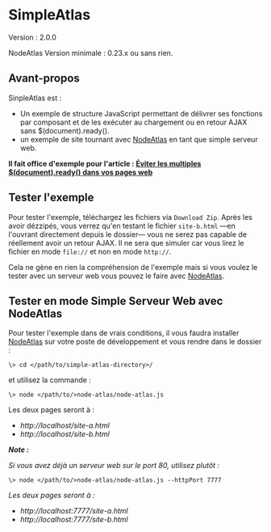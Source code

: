 # SimpleAtlas #

Version : 2.0.0

NodeAtlas Version minimale : 0.23.x ou  sans rien.



## Avant-propos ##

SinpleAtlas est :
- Un exemple de structure JavaScript permettant de délivrer ses fonctions par composant et de les exécuter au chargement ou en retour AJAX sans $(document).ready().
- un exemple de site tournant avec [NodeAtlas](http://haeresis.github.io/NodeAtlas/) en tant que simple serveur web.

**Il fait office d'exemple pour l'article : [Éviter les multiples $(document).ready() dans vos pages web](http://blog.lesieur.name/eviter-les-multiples-jquery-document-ready-dans-vos-pages-web/)**



## Tester l'exemple ##

Pour tester l'exemple, téléchargez les fichiers via `Download Zip`. Après les avoir dézzipés, vous verrez qu'en testant le fichier `site-b.html` —en l'ouvrant directement depuis le dossier— vous ne serez pas capable de réellement avoir un retour AJAX. Il ne sera que simuler car vous lirez le fichier en mode `file://` et non en mode `http://`.

Cela ne gène en rien la compréhension de l'exemple mais si vous voulez le tester avec un serveur web vous pouvez le faire avec [NodeAtlas](http://haeresis.github.io/NodeAtlas/).



## Tester en mode Simple Serveur Web avec NodeAtlas ##

Pour tester l'exemple dans de vrais conditions, il vous faudra installer [NodeAtlas](http://haeresis.github.io/NodeAtlas/) sur votre poste de développement et vous rendre dans le dossier :

```
\> cd </path/to/simple-atlas-directory>/
```

et utilisez la commande :

```
\> node </path/to/>node-atlas/node-atlas.js
```

Les deux pages seront à :

- *http://localhost/site-a.html*
- *http://localhost/site-b.html*

__*Note :*__

*Si vous avez déjà un serveur web sur le port 80, utilisez plutôt :*

```
\> node </path/to/>node-atlas/node-atlas.js --httpPort 7777
```

*Les deux pages seront à :*

- *http://localhost:7777/site-a.html*
- *http://localhost:7777/site-b.html*
